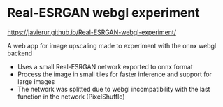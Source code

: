 # Real-ESRGAN webgl experiment
https://javierur.github.io/Real-ESRGAN-webgl-experiment/

A web app for image upscaling made to experiment with the onnx webgl backend

* Uses a small Real-ESRGAN network exported to onnx format
* Process the image in small tiles for faster inference and support for large images
* The network was splitted due to webgl incompatibility with the last function in the network (PixelShuffle)
